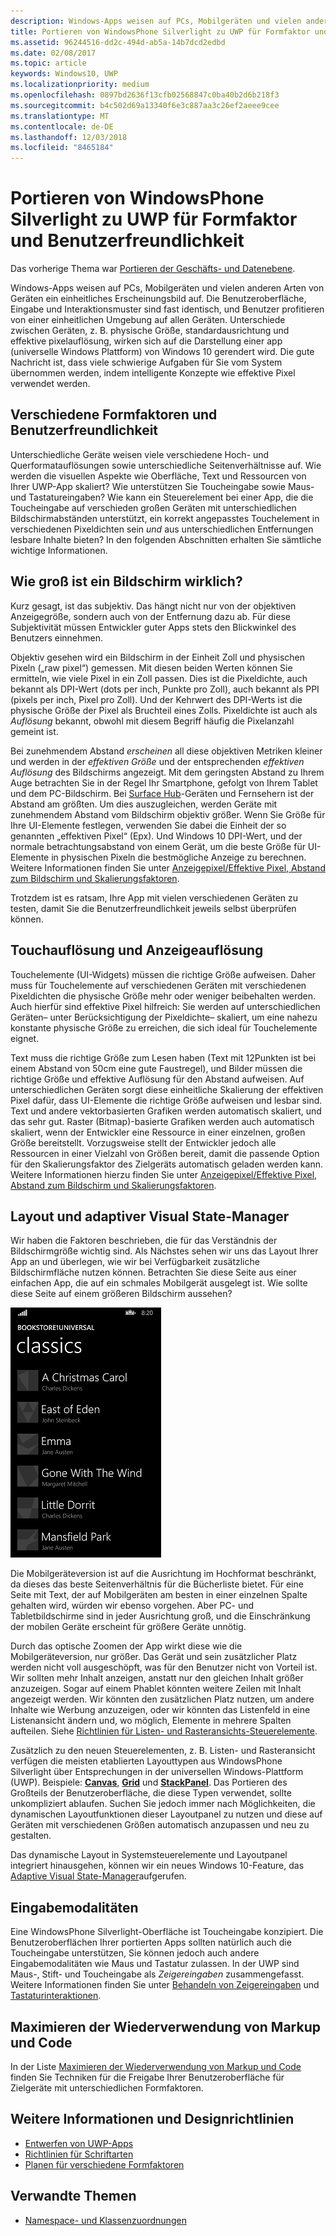 ```yaml
---
description: Windows-Apps weisen auf PCs, Mobilgeräten und vielen anderen Arten von Geräten ein einheitliches Erscheinungsbild auf. Die Benutzeroberfläche, Eingabe und Interaktionsmuster sind fast identisch, und Benutzer profitieren von einer einheitlichen Umgebung auf allen Geräten.
title: Portieren von WindowsPhone Silverlight zu UWP für Formfaktor und Benutzerfreundlichkeit
ms.assetid: 96244516-dd2c-494d-ab5a-14b7dcd2edbd
ms.date: 02/08/2017
ms.topic: article
keywords: Windows10, UWP
ms.localizationpriority: medium
ms.openlocfilehash: 0897bd2636f13cfb02568847c0ba40b2d6b218f3
ms.sourcegitcommit: b4c502d69a13340f6e3c887aa3c26ef2aeee9cee
ms.translationtype: MT
ms.contentlocale: de-DE
ms.lasthandoff: 12/03/2018
ms.locfileid: "8465184"
---
```

#  <a name="porting-windowsphone-silverlight-to-uwp-for-form-factor-and-ux"></a>Portieren von WindowsPhone Silverlight zu UWP für Formfaktor und Benutzerfreundlichkeit


Das vorherige Thema war [Portieren der Geschäfts- und Datenebene](wpsl-to-uwp-business-and-data.md).

Windows-Apps weisen auf PCs, Mobilgeräten und vielen anderen Arten von Geräten ein einheitliches Erscheinungsbild auf. Die Benutzeroberfläche, Eingabe und Interaktionsmuster sind fast identisch, und Benutzer profitieren von einer einheitlichen Umgebung auf allen Geräten. Unterschiede zwischen Geräten, z. B. physische Größe, standardausrichtung und effektive pixelauflösung, wirken sich auf die Darstellung einer app (universelle Windows Plattform) von Windows 10 gerendert wird. Die gute Nachricht ist, dass viele schwierige Aufgaben für Sie vom System übernommen werden, indem intelligente Konzepte wie effektive Pixel verwendet werden.

## <a name="different-form-factors-and-user-experience"></a>Verschiedene Formfaktoren und Benutzerfreundlichkeit

Unterschiedliche Geräte weisen viele verschiedene Hoch- und Querformatauflösungen sowie unterschiedliche Seitenverhältnisse auf. Wie werden die visuellen Aspekte wie Oberfläche, Text und Ressourcen von Ihrer UWP-App skaliert? Wie unterstützen Sie Toucheingabe sowie Maus- und Tastatureingaben? Wie kann ein Steuerelement bei einer App, die die Toucheingabe auf verschieden großen Geräten mit unterschiedlichen Bildschirmabständen unterstützt, ein korrekt angepasstes Touchelement in verschiedenen Pixeldichten sein *und* aus unterschiedlichen Entfernungen lesbare Inhalte bieten? In den folgenden Abschnitten erhalten Sie sämtliche wichtige Informationen.

## <a name="what-is-the-size-of-a-screen-really"></a>Wie groß ist ein Bildschirm wirklich?

Kurz gesagt, ist das subjektiv. Das hängt nicht nur von der objektiven Anzeigegröße, sondern auch von der Entfernung dazu ab. Für diese Subjektivität müssen Entwickler guter Apps stets den Blickwinkel des Benutzers einnehmen.

Objektiv gesehen wird ein Bildschirm in der Einheit Zoll und physischen Pixeln („raw pixel“) gemessen. Mit diesen beiden Werten können Sie ermitteln, wie viele Pixel in ein Zoll passen. Dies ist die Pixeldichte, auch bekannt als DPI-Wert (dots per inch, Punkte pro Zoll), auch bekannt als PPI (pixels per inch, Pixel pro Zoll). Und der Kehrwert des DPI-Werts ist die physische Größe der Pixel als Bruchteil eines Zolls. Pixeldichte ist auch als *Auflösung* bekannt, obwohl mit diesem Begriff häufig die Pixelanzahl gemeint ist.

Bei zunehmendem Abstand *erscheinen* all diese objektiven Metriken kleiner und werden in der *effektiven Größe* und der entsprechenden *effektiven Auflösung* des Bildschirms angezeigt. Mit dem geringsten Abstand zu Ihrem Auge betrachten Sie in der Regel Ihr Smartphone, gefolgt von Ihrem Tablet und dem PC-Bildschirm. Bei [Surface Hub](http://www.microsoft.com/microsoft-surface-hub)-Geräten und Fernsehern ist der Abstand am größten. Um dies auszugleichen, werden Geräte mit zunehmendem Abstand vom Bildschirm objektiv größer. Wenn Sie Größe für Ihre UI-Elemente festlegen, verwenden Sie dabei die Einheit der so genannten „effektiven Pixel“ (Epx). Und Windows 10 DPI-Wert, und der normale betrachtungsabstand von einem Gerät, um die beste Größe für UI-Elemente in physischen Pixeln die bestmögliche Anzeige zu berechnen. Weitere Informationen finden Sie unter [Anzeigepixel/Effektive Pixel, Abstand zum Bildschirm und Skalierungsfaktoren](wpsl-to-uwp-porting-xaml-and-ui.md).

Trotzdem ist es ratsam, Ihre App mit vielen verschiedenen Geräten zu testen, damit Sie die Benutzerfreundlichkeit jeweils selbst überprüfen können.

## <a name="touch-resolution-and-viewing-resolution"></a>Touchauflösung und Anzeigeauflösung

Touchelemente (UI-Widgets) müssen die richtige Größe aufweisen. Daher muss für Touchelemente auf verschiedenen Geräten mit verschiedenen Pixeldichten die physische Größe mehr oder weniger beibehalten werden. Auch hierfür sind effektive Pixel hilfreich: Sie werden auf unterschiedlichen Geräten– unter Berücksichtigung der Pixeldichte– skaliert, um eine nahezu konstante physische Größe zu erreichen, die sich ideal für Touchelemente eignet.

Text muss die richtige Größe zum Lesen haben (Text mit 12Punkten ist bei einem Abstand von 50cm eine gute Faustregel), und Bilder müssen die richtige Größe und effektive Auflösung für den Abstand aufweisen. Auf unterschiedlichen Geräten sorgt diese einheitliche Skalierung der effektiven Pixel dafür, dass UI-Elemente die richtige Größe aufweisen und lesbar sind. Text und andere vektorbasierten Grafiken werden automatisch skaliert, und das sehr gut. Raster (Bitmap)-basierte Grafiken werden auch automatisch skaliert, wenn der Entwickler eine Ressource in einer einzelnen, großen Größe bereitstellt. Vorzugsweise stellt der Entwickler jedoch alle Ressourcen in einer Vielzahl von Größen bereit, damit die passende Option für den Skalierungsfaktor des Zielgeräts automatisch geladen werden kann. Weitere Informationen hierzu finden Sie unter [Anzeigepixel/Effektive Pixel, Abstand zum Bildschirm und Skalierungsfaktoren](wpsl-to-uwp-porting-xaml-and-ui.md).

## <a name="layout-and-adaptive-visual-state-manager"></a>Layout und adaptiver Visual State-Manager

Wir haben die Faktoren beschrieben, die für das Verständnis der Bildschirmgröße wichtig sind. Als Nächstes sehen wir uns das Layout Ihrer App an und überlegen, wie wir bei Verfügbarkeit zusätzliche Bildschirmfläche nutzen können. Betrachten Sie diese Seite aus einer einfachen App, die auf ein schmales Mobilgerät ausgelegt ist. Wie sollte diese Seite auf einem größeren Bildschirm aussehen?

![Die portierte Windows Phone Store-App](images/wpsl-to-uwp-case-studies/c01-04-uni-phone-app-ported.png)

Die Mobilgeräteversion ist auf die Ausrichtung im Hochformat beschränkt, da dieses das beste Seitenverhältnis für die Bücherliste bietet. Für eine Seite mit Text, der auf Mobilgeräten am besten in einer einzelnen Spalte gehalten wird, würden wir ebenso vorgehen. Aber PC- und Tabletbildschirme sind in jeder Ausrichtung groß, und die Einschränkung der mobilen Geräte erscheint für größere Geräte unnötig.

Durch das optische Zoomen der App wirkt diese wie die Mobilgeräteversion, nur größer. Das Gerät und sein zusätzlicher Platz werden nicht voll ausgeschöpft, was für den Benutzer nicht von Vorteil ist. Wir sollten mehr Inhalt anzeigen, anstatt nur den gleichen Inhalt größer anzuzeigen. Sogar auf einem Phablet könnten weitere Zeilen mit Inhalt angezeigt werden. Wir könnten den zusätzlichen Platz nutzen, um andere Inhalte wie Werbung anzuzeigen, oder wir könnten das Listenfeld in eine Listenansicht ändern und, wo möglich, Elemente in mehrere Spalten aufteilen. Siehe [Richtlinien für Listen- und Rasteransichts-Steuerelemente](https://msdn.microsoft.com/library/windows/apps/mt186889).

Zusätzlich zu den neuen Steuerelementen, z. B. Listen- und Rasteransicht verfügen die meisten etablierten Layouttypen aus WindowsPhone Silverlight über Entsprechungen in der universellen Windows-Plattform (UWP). Beispiele: [**Canvas**](https://msdn.microsoft.com/library/windows/apps/br209267), [**Grid**](https://msdn.microsoft.com/library/windows/apps/br242704) und [**StackPanel**](https://msdn.microsoft.com/library/windows/apps/br209635). Das Portieren des Großteils der Benutzeroberfläche, die diese Typen verwendet, sollte unkompliziert ablaufen. Suchen Sie jedoch immer nach Möglichkeiten, die dynamischen Layoutfunktionen dieser Layoutpanel zu nutzen und diese auf Geräten mit verschiedenen Größen automatisch anzupassen und neu zu gestalten.

Das dynamische Layout in Systemsteuerelemente und Layoutpanel integriert hinausgehen, können wir ein neues Windows 10-Feature, das [Adaptive Visual State-Manager](wpsl-to-uwp-porting-xaml-and-ui.md)aufgerufen.

## <a name="input-modalities"></a>Eingabemodalitäten

Eine WindowsPhone Silverlight-Oberfläche ist Toucheingabe konzipiert. Die Benutzeroberflächen Ihrer portierten Apps sollten natürlich auch die Toucheingabe unterstützen, Sie können jedoch auch andere Eingabemodalitäten wie Maus und Tastatur zulassen. In der UWP sind Maus-, Stift- und Toucheingabe als *Zeigereingaben* zusammengefasst. Weitere Informationen finden Sie unter [Behandeln von Zeigereingaben](https://msdn.microsoft.com/library/windows/apps/mt404610) und [Tastaturinteraktionen](https://msdn.microsoft.com/library/windows/apps/mt185607).

## <a name="maximizing-markup-and-code-re-use"></a>Maximieren der Wiederverwendung von Markup und Code

In der Liste [Maximieren der Wiederverwendung von Markup und Code](wpsl-to-uwp-porting-to-a-uwp-project.md) finden Sie Techniken für die Freigabe Ihrer Benutzeroberfläche für Zielgeräte mit unterschiedlichen Formfaktoren.

## <a name="more-info-and-design-guidelines"></a>Weitere Informationen und Designrichtlinien

-   [Entwerfen von UWP-Apps](http://dev.windows.com/design)
-   [Richtlinien für Schriftarten](https://msdn.microsoft.com/library/windows/apps/hh700394)
-   [Planen für verschiedene Formfaktoren](https://msdn.microsoft.com/library/windows/apps/dn958435)

## <a name="related-topics"></a>Verwandte Themen

* [Namespace- und Klassenzuordnungen](wpsl-to-uwp-namespace-and-class-mappings.md)

